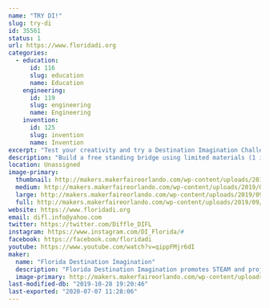 ```yaml
---
name: "TRY DI!"
slug: try-di
id: 35561
status: 1
url: https://www.floridadi.org
categories:
  - education:
      id: 116
      slug: education
      name: Education
    engineering:
      id: 119
      slug: engineering
      name: Engineering
    invention:
      id: 125
      slug: invention
      name: Invention
excerpt: "Test your creativity and try a Destination Imagination Challenge."
description: "Build a free standing bridge using limited materials (1 index card, 1 mailing label, 2 straws, &amp; 2 paper clips) that can span a gap of 6, 8 or 10 inches.  Bonus points for each spider your bridge can support.  Or create a bug using provided materials and tell us about it.  If we have enough space, we can bring KEVA planks as well (a fun building/creating activity that is also appropriate for very young children)."
location: Unassigned
image-primary:
  thumbnail: http://makers.makerfaireorlando.com/wp-content/uploads/2019/09/2019-FLDI-photo-1-150x150.jpg
  medium: http://makers.makerfaireorlando.com/wp-content/uploads/2019/09/2019-FLDI-photo-1-300x200.jpg
  large: http://makers.makerfaireorlando.com/wp-content/uploads/2019/09/2019-FLDI-photo-1-1024x683.jpg
  full: http://makers.makerfaireorlando.com/wp-content/uploads/2019/09/2019-FLDI-photo-1.jpg
website: https://www.floridadi.org
email: difl.info@yahoo.com
twitter: https://twitter.com/Diffle_DIFL
instagram: https://www.instagram.com/DI_Florida/#
facebook: https://facebook.com/floridadi
youtube: https://www.youtube.com/watch?v=qippFMjr6dI
maker:
  name: "Florida Destination Imagination"
  description: "Florida Destination Imagination promotes STEAM and project based learning in Florida by supporting Destination Imagination and presenting an annual competition celebrating creative problem solving."
  image-primary: http://makers.makerfaireorlando.com/wp-content/uploads/2018/07/10-percent-florida-di-logo-2.png
last-modified-db: "2019-10-28 19:20:46"
last-exported: "2020-07-07 11:28:06"
---
```

